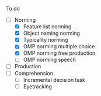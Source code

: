 To do

- [ ] Norming
	- [x] Feature list norming 
	- [x] Object naming norming
	- [x] Typicality norming
	- [x] OMP norming multiple choice
	- [x] OMP norming free production
	- [ ] OMP norming speech
- [ ] Production
- [ ] Comprehension
	- [ ] Incremental decision task
	- [ ] Eyetracking